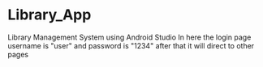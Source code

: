 # Library_App
Library Management System using Android Studio
In here the login page username is "user" and password is "1234" after that it will direct to other pages
